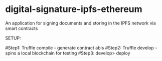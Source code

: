 # digital-signature-ipfs-ethereum
An application for signing documents and storing in the IPFS network via smart contracts

SETUP:

#Step1: Truffle compile - generate contract abis
#Step2: Truffle develop - spins a local blockchain for testing
#Step3: develop> deploy
